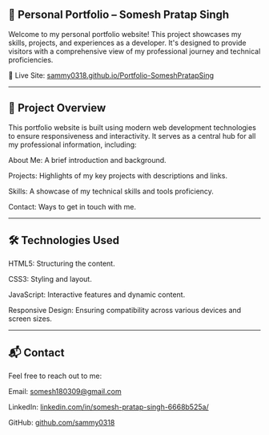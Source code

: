 ## 💼 Personal Portfolio – Somesh Pratap Singh

Welcome to my personal portfolio website! This project showcases my skills, projects, and experiences as a developer. It's designed to provide visitors with a comprehensive view of my professional journey and technical proficiencies.

🔗 Live Site: [sammy0318.github.io/Portfolio-SomeshPratapSing](https://sammy0318.github.io/Portfolio-SomeshPratapSingh/)

---

## 📁 Project Overview

This portfolio website is built using modern web development technologies to ensure responsiveness and interactivity. It serves as a central hub for all my professional information, including:

About Me: A brief introduction and background.

Projects: Highlights of my key projects with descriptions and links.

Skills: A showcase of my technical skills and tools proficiency.

Contact: Ways to get in touch with me.

---

## 🛠️ Technologies Used

HTML5: Structuring the content.

CSS3: Styling and layout.

JavaScript: Interactive features and dynamic content.

Responsive Design: Ensuring compatibility across various devices and screen sizes.

---

## 📬 Contact

Feel free to reach out to me:

Email: somesh180309@gmail.com

LinkedIn: [linkedin.com/in/somesh-pratap-singh-6668b525a/](https://www.linkedin.com/in/somesh-pratap-singh-6668b525a/)

GitHub: [github.com/sammy0318](https://github.com/sammy0318)
